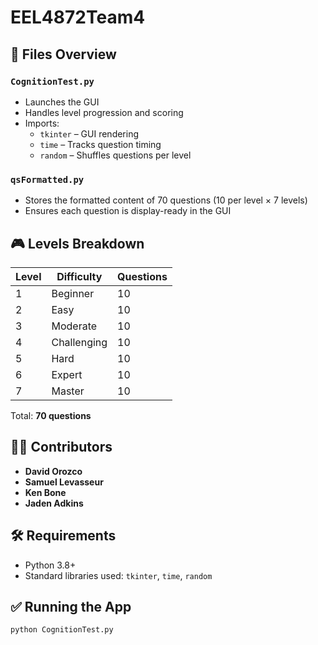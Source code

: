 # EEL4872Team4


## 📁 Files Overview

### `CognitionTest.py`

- Launches the GUI
- Handles level progression and scoring
- Imports:  
  - `tkinter` – GUI rendering  
  - `time` – Tracks question timing  
  - `random` – Shuffles questions per level

### `qsFormatted.py`

- Stores the formatted content of 70 questions (10 per level × 7 levels)
- Ensures each question is display-ready in the GUI

## 🎮 Levels Breakdown

| Level | Difficulty | Questions |
|-------|------------|-----------|
| 1     | Beginner   | 10        |
| 2     | Easy       | 10        |
| 3     | Moderate   | 10        |
| 4     | Challenging| 10        |
| 5     | Hard       | 10        |
| 6     | Expert     | 10        |
| 7     | Master     | 10        |

Total: **70 questions**

## 👨‍💻 Contributors

- **David Orozco** 
- **Samuel Levasseur**
- **Ken Bone**
- **Jaden Adkins** 

## 🛠 Requirements

- Python 3.8+
- Standard libraries used: `tkinter`, `time`, `random`

## ✅ Running the App

```bash
python CognitionTest.py

